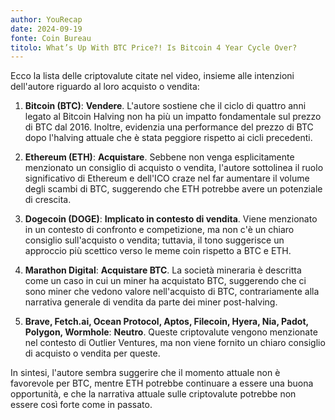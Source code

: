 ```yaml
---
author: YouRecap
date: 2024-09-19
fonte: Coin Bureau
titolo: What’s Up With BTC Price?! Is Bitcoin 4 Year Cycle Over?
---
```


Ecco la lista delle criptovalute citate nel video, insieme alle intenzioni dell'autore riguardo al loro acquisto o vendita:

1. **Bitcoin (BTC)**: **Vendere**. L'autore sostiene che il ciclo di quattro anni legato al Bitcoin Halving non ha più un impatto fondamentale sul prezzo di BTC dal 2016. Inoltre, evidenzia una performance del prezzo di BTC dopo l'halving attuale che è stata peggiore rispetto ai cicli precedenti.

2. **Ethereum (ETH)**: **Acquistare**. Sebbene non venga esplicitamente menzionato un consiglio di acquisto o vendita, l'autore sottolinea il ruolo significativo di Ethereum e dell'ICO craze nel far aumentare il volume degli scambi di BTC, suggerendo che ETH potrebbe avere un potenziale di crescita.

3. **Dogecoin (DOGE)**: **Implicato in contesto di vendita**. Viene menzionato in un contesto di confronto e competizione, ma non c'è un chiaro consiglio sull'acquisto o vendita; tuttavia, il tono suggerisce un approccio più scettico verso le meme coin rispetto a BTC e ETH.

4. **Marathon Digital**: **Acquistare BTC**. La società mineraria è descritta come un caso in cui un miner ha acquistato BTC, suggerendo che ci sono miner che vedono valore nell'acquisto di BTC, contrariamente alla narrativa generale di vendita da parte dei miner post-halving.

5. **Brave, Fetch.ai, Ocean Protocol, Aptos, Filecoin, Hyera, Nia, Padot, Polygon, Wormhole**: **Neutro**. Queste criptovalute vengono menzionate nel contesto di Outlier Ventures, ma non viene fornito un chiaro consiglio di acquisto o vendita per queste.

In sintesi, l'autore sembra suggerire che il momento attuale non è favorevole per BTC, mentre ETH potrebbe continuare a essere una buona opportunità, e che la narrativa attuale sulle criptovalute potrebbe non essere così forte come in passato.
